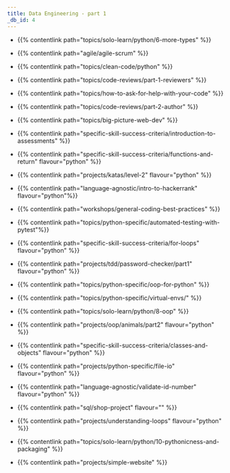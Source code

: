 ```yaml
---
title: Data Engineering - part 1
_db_id: 4
---
```


- {{% contentlink path="topics/solo-learn/python/6-more-types" %}}
- {{% contentlink path="agile/agile-scrum" %}}
- {{% contentlink path="topics/clean-code/python" %}}
- {{% contentlink path="topics/code-reviews/part-1-reviewers" %}}
- {{% contentlink path="topics/how-to-ask-for-help-with-your-code" %}}
- {{% contentlink path="topics/code-reviews/part-2-author" %}}
- {{% contentlink path="topics/big-picture-web-dev" %}}
- {{% contentlink path="specific-skill-success-criteria/introduction-to-assessments" %}}
- {{% contentlink path="specific-skill-success-criteria/functions-and-return" flavour="python" %}}
- {{% contentlink path="projects/katas/level-2" flavour="python" %}}
- {{% contentlink path="language-agnostic/intro-to-hackerrank" flavour="python"%}}
- {{% contentlink path="workshops/general-coding-best-practices" %}}
- {{% contentlink path="topics/python-specific/automated-testing-with-pytest"%}}
- {{% contentlink path="specific-skill-success-criteria/for-loops" flavour="python" %}}
- {{% contentlink path="projects/tdd/password-checker/part1" flavour="python" %}}
- {{% contentlink path="topics/python-specific/oop-for-python" %}}
- {{% contentlink path="topics/python-specific/virtual-envs/" %}}
- {{% contentlink path="topics/solo-learn/python/8-oop" %}}
- {{% contentlink path="projects/oop/animals/part2" flavour="python" %}}
- {{% contentlink path="specific-skill-success-criteria/classes-and-objects" flavour="python" %}}

- {{% contentlink path="projects/python-specific/file-io" flavour="python" %}}
- {{% contentlink path="language-agnostic/validate-id-number" flavour="python" %}}
- {{% contentlink path="sql/shop-project" flavour="" %}}
- {{% contentlink path="projects/understanding-loops" flavour="python" %}}
- {{% contentlink path="topics/solo-learn/python/10-pythonicness-and-packaging" %}}
- {{% contentlink path="projects/simple-website" %}}
